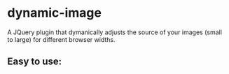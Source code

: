 dynamic-image
=============

A JQuery plugin that dymanically adjusts the source of your images (small to large) for different browser widths.

Easy to use:
------------

